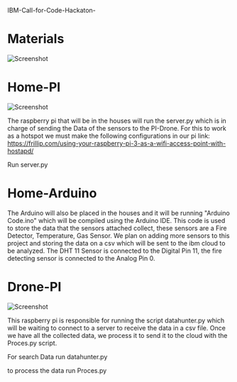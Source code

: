 IBM-Call-for-Code-Hackaton-

# Materials

![Screenshot](https://github.com/genesisrrios/IBM-Call-for-Code-Hackaton-/blob/master/other/Screen%20Shot%202018-08-16%20at%2010.36.08%20PM.png)

# Home-PI

![Screenshot](https://github.com/genesisrrios/IBM-Call-for-Code-Hackaton-/blob/master/other/Screen%20Shot%202018-09-28%20at%208.54.57%20PM.png)

The raspberry pi that will be in the houses will run the server.py which is in charge of sending the Data of the sensors to the PI-Drone. For this to work as a hotspot we must make the following configurations in our pi link: https://frillip.com/using-your-raspberry-pi-3-as-a-wifi-access-point-with-hostapd/

Run server.py

# Home-Arduino

The Arduino will also be placed in the houses and it will be running "Arduino Code.ino" which will be compiled using the Arduino IDE. This code is used to store the data that the sensors attached collect, these sensors are a Fire Detector, Temperature, Gas Sensor. We plan on adding more sensors to this project and storing the data on a csv which will be sent to the ibm cloud to be analyzed. 
The DHT 11 Sensor is connected to the Digital Pin 11, the fire detecting sensor is connected to the Analog Pin 0.


# Drone-PI

![Screenshot](https://github.com/genesisrrios/IBM-Call-for-Code-Hackaton-/blob/master/other/Zoe1.jpg)

This raspberry pi is responsible for running the script datahunter.py which will be waiting to connect to a server to receive the data in a csv file. Once we have all the collected data, we process it to send it to the cloud with the Proces.py script.

For search Data run datahunter.py

to process the data run Proces.py

